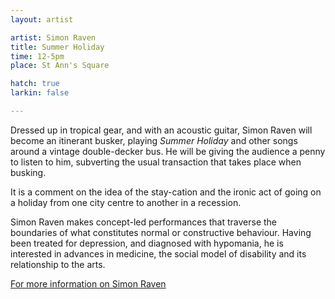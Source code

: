 ```yaml
---
layout: artist

artist: Simon Raven
title: Summer Holiday
time: 12-5pm
place: St Ann's Square

hatch: true
larkin: false

---
```


Dressed up in tropical gear, and with an acoustic guitar, Simon Raven will become an itinerant busker, playing *Summer Holiday* and other songs around a vintage double-decker bus.  He will be giving the audience a penny to listen to him, subverting the usual transaction that takes place when busking.     

It is a comment on the idea of the stay-cation and the ironic act of going on a holiday from one city centre to another in a recession.Simon Raven makes concept-led performances that traverse the boundaries of what constitutes normal or constructive behaviour. Having been treated for depression, and diagnosed with hypomania, he is interested in advances in medicine, the social model of disability and its relationship to the arts.   

[For more information on Simon Raven](http://www.nevarnomis.com)    

